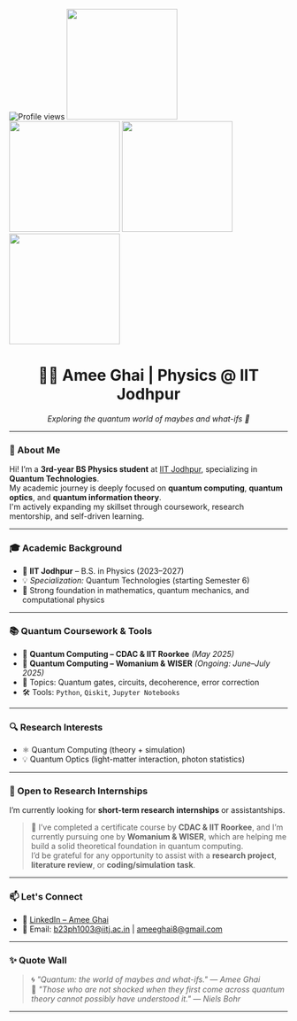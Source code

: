 
![Profile views](https://komarev.com/ghpvc/?username=Ameeghai&color=blue)
<img src="https://media.giphy.com/media/UVG0BN8TOMKkPOJS6e/giphy.gif" width="200"/>
<img src="https://media.giphy.com/media/S60CrIv4aCqJZzJ0is/giphy.gif" width="200"/>
<img src="https://upload.wikimedia.org/wikipedia/commons/6/6b/Bloch_sphere_animation.gif" width="200"/>
<img src="https://media.giphy.com/media/3oKIPwoeGErMmaI43C/giphy.gif" width="200"/>


<h1 align="center">👩‍🔬 Amee Ghai | Physics @ IIT Jodhpur</h1>
<p align="center">
  <em>Exploring the quantum world of maybes and what-ifs 🌌</em>
</p>


---

### 🧠 About Me

Hi! I’m a **3rd-year BS Physics student** at [IIT Jodhpur](https://iitj.ac.in/), specializing in **Quantum Technologies**.  
My academic journey is deeply focused on **quantum computing**, **quantum optics**, and **quantum information theory**.  
I'm actively expanding my skillset through coursework, research mentorship, and self-driven learning.

---

### 🎓 Academic Background

- 🏫 **IIT Jodhpur** – B.S. in Physics (2023–2027)  
- 💡 *Specialization:* Quantum Technologies (starting Semester 6)  
- 📐 Strong foundation in mathematics, quantum mechanics, and computational physics

---

### 📚 Quantum Coursework & Tools

- 🏅 **Quantum Computing – CDAC & IIT Roorkee** *(May 2025)*  
- 📖 **Quantum Computing – Womanium & WISER** *(Ongoing: June–July 2025)*  
- 🧪 Topics: Quantum gates, circuits, decoherence, error correction  
- 🛠️ Tools: `Python`, `Qiskit`, `Jupyter Notebooks`

---

### 🔍 Research Interests

- ⚛️ Quantum Computing (theory + simulation)  
- 💡 Quantum Optics (light-matter interaction, photon statistics)  
  

---

### 🤝 Open to Research Internships

I’m currently looking for **short-term research internships** or assistantships.

> 📌 I’ve completed a certificate course by **CDAC & IIT Roorkee**, and I’m currently pursuing one by **Womanium & WISER**, which are helping me build a solid theoretical foundation in quantum computing.  
> I’d be grateful for any opportunity to assist with a **research project**, **literature review**, or **coding/simulation task**.

---

### 📫 Let's Connect

- 💼 [LinkedIn – Amee Ghai](https://www.linkedin.com/in/ameeghaiqc/)  
- 📧 Email: b23ph1003@iitj.ac.in | ameeghai8@gmail.com 


---

### ✨ Quote Wall

> 🌀 *"Quantum: the world of maybes and what-ifs."* — *Amee Ghai*  
> 🧠 *"Those who are not shocked when they first come across quantum theory cannot possibly have understood it."* — *Niels Bohr*

---




